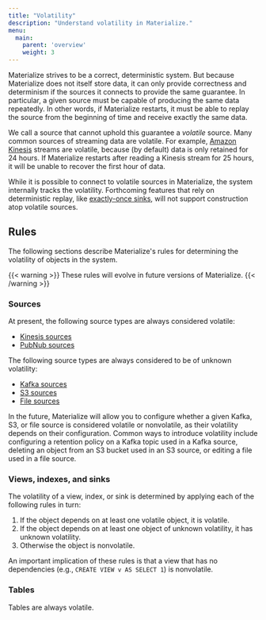 ```yaml
---
title: "Volatility"
description: "Understand volatility in Materialize."
menu:
  main:
    parent: 'overview'
    weight: 3
---
```


Materialize strives to be a correct, deterministic system. But because
Materialize does not itself store data, it can only provide correctness and
determinism if the sources it connects to provide the same guarantee. In
particular, a given source must be capable of producing the same data
repeatedly. In other words, if Materialize restarts, it must be able to replay
the source from the beginning of time and receive exactly the same data.

We call a source that cannot uphold this guarantee a *volatile* source. Many
common sources of streaming data are volatile. For example, [Amazon
Kinesis](https://aws.amazon.com/kinesis/) streams are volatile, because (by
default) data is only retained for 24 hours. If Materialize restarts after
reading a Kinesis stream for 25 hours, it will be unable to recover the first
hour of data.

While it is possible to connect to volatile sources in Materialize, the system
internally tracks the volatility. Forthcoming features that rely on
deterministic replay, like [exactly-once
sinks](https://github.com/MaterializeInc/materialize/issues/2915), will not
support construction atop volatile sources.

## Rules

The following sections describe Materialize's rules for determining the
volatility of objects in the system.

{{< warning >}}
These rules will evolve in future versions of Materialize.
{{< /warning >}}

### Sources

At present, the following source types are always considered volatile:

  * [Kinesis sources](/sql/create-source/text-kinesis/)
  * [PubNub sources](/sql/create-source/text-pubnub/)

The following source types are always considered to be of unknown volatility:

  * [Kafka sources](/sql/create-source/avro-kafka/)
  * [S3 sources](/sql/create-source/text-s3/)
  * [File sources](/sql/create-source/text-file/)

In the future, Materialize will allow you to configure whether a given Kafka,
S3, or file source is considered volatile or nonvolatile, as their volatility
depends on their configuration. Common ways to introduce volatility include
configuring a retention policy on a Kafka topic used in a Kafka source, deleting
an object from an S3 bucket used in an S3 source, or editing a file used in a
file source.

### Views, indexes, and sinks

The volatility of a view, index, or sink is determined by applying each of
the following rules in turn:

  1. If the object depends on at least one volatile object, it is volatile.
  2. If the object depends on at least one object of unknown volatility, it has
     unknown volatility.
  3. Otherwise the object is nonvolatile.

An important implication of these rules is that a view that has no dependencies
(e.g., `CREATE VIEW v AS SELECT 1`) is nonvolatile.

### Tables

Tables are always volatile.
